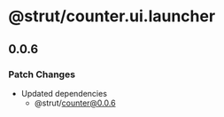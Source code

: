 # @strut/counter.ui.launcher

## 0.0.6

### Patch Changes

- Updated dependencies
  - @strut/counter@0.0.6
